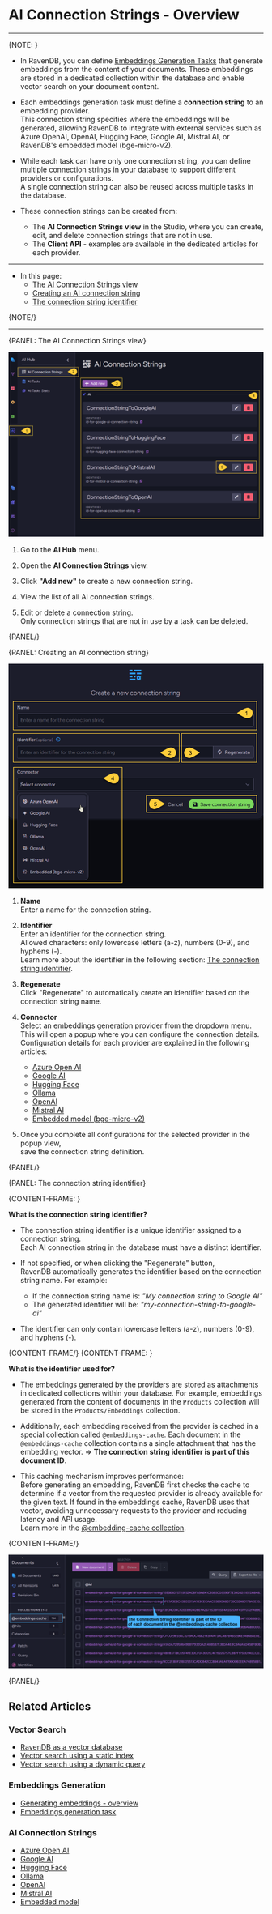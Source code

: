 # AI Connection Strings - Overview
---

{NOTE: }

* In RavenDB, you can define [Embeddings Generation Tasks](../../ai-integration/generating-embeddings/overview) that generate embeddings from the content of your documents.
  These embeddings are stored in a dedicated collection within the database and enable vector search on your document content.

* Each embeddings generation task must define a **connection string** to an embedding provider.  
  This connection string specifies where the embeddings will be generated,
  allowing RavenDB to integrate with external services such as Azure OpenAI, OpenAI, Hugging Face, Google AI, Mistral AI, or RavenDB's embedded model (bge-micro-v2).

* While each task can have only one connection string, you can define multiple connection strings in your database to support different providers or configurations.  
  A single connection string can also be reused across multiple tasks in the database.

* These connection strings can be created from:
  * The **AI Connection Strings view** in the Studio, where you can create, edit, and delete connection strings that are not in use.
  * The **Client API** - examples are available in the dedicated articles for each provider.

---

* In this page:
  * [The AI Connection Strings view](../../ai-integration/connection-strings/connection-strings-overview#the-ai-connection-strings-view)
  * [Creating an AI connection string](../../ai-integration/connection-strings/connection-strings-overview#creating-an-ai-connection-string)
  * [The connection string identifier](../../ai-integration/connection-strings/connection-strings-overview#the-connection-string-identifier) 
    
{NOTE/}

---

{PANEL: The AI Connection Strings view}

![connection strings view](images/connection-strings-view.png "The AI Connection Strings view")

1. Go to the **AI Hub** menu.

2. Open the **AI Connection Strings** view.

3. Click **"Add new"** to create a new connection string.

4. View the list of all AI connection strings.

5. Edit or delete a connection string.  
   Only connection strings that are not in use by a task can be deleted.

{PANEL/}

{PANEL: Creating an AI connection string}

![create connection string](images/create-connection-string.png "Create connection string")

1. **Name**  
   Enter a name for the connection string.

2. **Identifier**  
   Enter an identifier for the connection string.  
   Allowed characters: only lowercase letters (a-z), numbers (0-9), and hyphens (-).  
   Learn more about the identifier in the following section: [The connection string identifier](../../ai-integration/connection-strings/connection-strings-overview#the-connection-string-identifier).

3. **Regenerate**  
   Click "Regenerate" to automatically create an identifier based on the connection string name.

4. **Connector**  
   Select an embeddings generation provider from the dropdown menu.  
   This will open a popup where you can configure the connection details.  
   Configuration details for each provider are explained in the following articles:
   * [Azure Open AI](../../ai-integration/connection-strings/azure-open-ai)
   * [Google AI](../../ai-integration/connection-strings/google-ai)
   * [Hugging Face](../../ai-integration/connection-strings/hugging-face)
   * [Ollama](../../ai-integration/connection-strings/ollama)
   * [OpenAI](../../ai-integration/connection-strings/open-ai)
   * [Mistral AI](../../ai-integration/connection-strings/mistral-ai)
   * [Embedded model (bge-micro-v2)](../../ai-integration/connection-strings/embedded)

5. Once you complete all configurations for the selected provider in the popup view,  
   save the connection string definition.

{PANEL/}

{PANEL: The connection string identifier}

{CONTENT-FRAME: }

**What is the connection string identifier?**  

* The connection string identifier is a unique identifier assigned to a connection string.  
  Each AI connection string in the database must have a distinct identifier.

* If not specified, or when clicking the "Regenerate" button,  
  RavenDB automatically generates the identifier based on the connection string name. For example:  
  * If the connection string name is: _"My connection string to Google AI"_
  * The generated identifier will be: _"my-connection-string-to-google-ai"_

* The identifier can only contain lowercase letters (a-z), numbers (0-9), and hyphens (-).

{CONTENT-FRAME/}
{CONTENT-FRAME: }

**What is the identifier used for?**  

* The embeddings generated by the providers are stored as attachments in dedicated collections within your database.
  For example, embeddings generated from the content of documents in the `Products` collection will be stored in the `Products/Embeddings` collection.

* Additionally, each embedding received from the provider is cached in a special collection called `@embeddings-cache`.
  Each document in the `@embeddings-cache` collection contains a single attachment that has the embedding vector.
  => **The connection string identifier is part of this document ID**.

* This caching mechanism improves performance:  
  Before generating an embedding, RavenDB first checks the cache to determine if a vector from the requested provider is already available for the given text.
  If found in the embeddings cache, RavenDB uses that vector, avoiding unnecessary requests to the provider and reducing latency and API usage.  
  Learn more in the [@embedding-cache collection](../../todo..).

{CONTENT-FRAME/}

![The embedding cache collection](images/embedding-cache.png "The @embeddings-cache collection")

{PANEL/}

## Related Articles

### Vector Search

- [RavenDB as a vector database](../../ai-integration/vector-search/ravendb-as-vector-database)
- [Vector search using a static index](../../ai-integration/vector-search/vector-search-using-static-index)
- [Vector search using a dynamic query](../../ai-integration/vector-search/vector-search-using-dynamic-query)

### Embeddings Generation

- [Generating embeddings - overview](../../ai-integration/generating-embeddings/overview)
- [Embeddings generation task](../../ai-integration/generating-embeddings/embeddings-generation-task)

### AI Connection Strings

- [Azure Open AI](../../ai-integration/connection-strings/azure-open-ai)
- [Google AI](../../ai-integration/connection-strings/google-ai)
- [Hugging Face](../../ai-integration/connection-strings/hugging-face)
- [Ollama](../../ai-integration/connection-strings/ollama)
- [OpenAI](../../ai-integration/connection-strings/open-ai)
- [Mistral AI](../../ai-integration/connection-strings/mistral-ai)
- [Embedded model](../../ai-integration/connection-strings/embedded)
